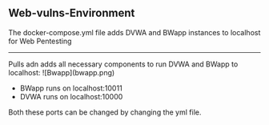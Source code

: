 ## Web-vulns-Environment
The docker-compose.yml file adds DVWA and BWapp instances to localhost for Web Pentesting
<hr>
Pulls adn adds all necessary components to run DVWA and BWapp to localhost:
![Bwapp](bwapp.png)

- BWapp runs on localhost:10011
- DVWA runs on localhost:10000

Both these ports can be changed by changing the yml file.
